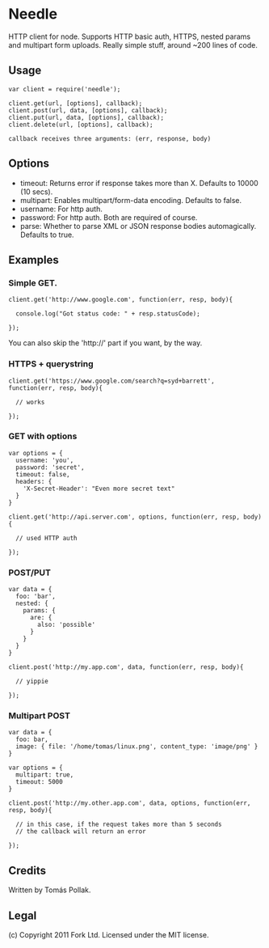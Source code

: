 Needle
======

HTTP client for node. Supports HTTP basic auth, HTTPS, nested params and multipart
form uploads. Really simple stuff, around ~200 lines of code.

Usage
-----

    var client = require('needle');

    client.get(url, [options], callback);
    client.post(url, data, [options], callback);
    client.put(url, data, [options], callback);
    client.delete(url, [options], callback);

    callback receives three arguments: (err, response, body)

Options
------

 - timeout: Returns error if response takes more than X. Defaults to 10000 (10 secs).
 - multipart: Enables multipart/form-data encoding. Defaults to false.
 - username: For http auth.
 - password: For http auth. Both are required of course.
 - parse: Whether to parse XML or JSON response bodies automagically. Defaults to true.

Examples
--------

### Simple GET.

    client.get('http://www.google.com', function(err, resp, body){

      console.log("Got status code: " + resp.statusCode);

    });

You can also skip the 'http://' part if you want, by the way.

### HTTPS + querystring

    client.get('https://www.google.com/search?q=syd+barrett', function(err, resp, body){

      // works

    });

### GET with options

    var options = {
      username: 'you',
      password: 'secret',
      timeout: false,
      headers: {
        'X-Secret-Header': "Even more secret text"
      }
    }

    client.get('http://api.server.com', options, function(err, resp, body){

      // used HTTP auth

    });

### POST/PUT

    var data = {
      foo: 'bar',
      nested: {
        params: {
          are: {
            also: 'possible'
          }
        }
      }
    }

    client.post('http://my.app.com', data, function(err, resp, body){

      // yippie

    });

### Multipart POST

    var data = {
      foo: bar,
      image: { file: '/home/tomas/linux.png', content_type: 'image/png' }
    }

    var options = {
      multipart: true,
      timeout: 5000
    }

    client.post('http://my.other.app.com', data, options, function(err, resp, body){

      // in this case, if the request takes more than 5 seconds
      // the callback will return an error

    });

Credits
-------

Written by Tomás Pollak.

Legal
-----

(c) Copyright 2011 Fork Ltd. Licensed under the MIT license.
